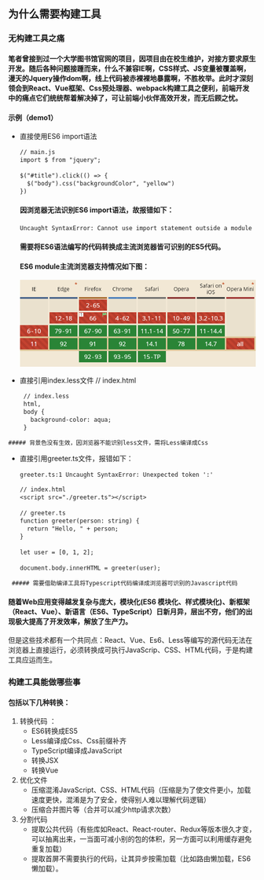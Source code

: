## 为什么需要构建工具

### 无构建工具之痛

#### 笔者曾接到过一个大学图书馆官网的项目，因项目由在校生维护，对接方要求原生开发。随后各种问题接踵而来，什么不兼容IE啊，CSS样式、JS变量被覆盖啊，漫天的Jquery操作dom啊，线上代码被赤裸裸地暴露啊，不胜枚举。此时才深刻领会到React、Vue框架、Css预处理器、webpack构建工具之便利，前端开发中的痛点它们统统帮着解决掉了，可让前端小伙伴高效开发，而无后顾之忧。

#### 示例（demo1）
  - 直接使用ES6 import语法

        // main.js
        import $ from "jquery";

        $("#title").click(() => {
          $("body").css("backgroundColor", "yellow")
        })

    #### 因浏览器无法识别ES6 import语法，故报错如下：
    `
    Uncaught SyntaxError: Cannot use import statement outside a module
    `

    #### 需要将ES6语法编写的代码转换成主流浏览器皆可识别的ES5代码。

    #### ES6 module主流浏览器支持情况如下图：

    ![ES6 module主流浏览器支持情况](./images/can-i-use-es6-module.png)

   - 直接引用index.less文件
          // index.html
          <link rel="stylesheet" href="./index.less">
          
          // index.less
          html,
          body {
            background-color: aqua;
          }

    ##### 背景色没有生效，因浏览器不能识别less文件，需将Less编译成Css

   -  直接引用greeter.ts文件，报错如下：
  
      `
      greeter.ts:1 Uncaught SyntaxError: Unexpected token ':'
      `

          // index.html
          <script src="./greeter.ts"></script>
          
          // greeter.ts
          function greeter(person: string) {
            return "Hello, " + person;
          }

          let user = [0, 1, 2];

          document.body.innerHTML = greeter(user); 

     ##### 需要借助编译工具将Typescript代码编译成浏览器可识别的Javascript代码

#### 随着Web应用变得越发复杂与庞大，模块化(ES6 模块化、样式模块化)、新框架（React、Vue）、新语言（ES6、TypeScript）日新月异，层出不穷，他们的出现极大提高了开发效率，解放了生产力。

但是这些技术都有一个共同点：React、Vue、Es6、Less等编写的源代码无法在浏览器上直接运行，必须转换成可执行JavaScrip、CSS、HTML代码，于是构建工具应运而生。

### 构建工具能做哪些事

#### 包括以下几种转换：

 1. 转换代码 ：
    - ES6转换成ES5
    - Less编译成Css、Css前缀补齐
    - TypeScript编译成JavaScript
    - 转换JSX
    - 转换Vue
 2. 优化文件
    - 压缩混淆JavaScript、CSS、HTML代码（压缩是为了使文件更小，加载速度更快，混淆是为了安全，使得别人难以理解代码逻辑）
    - 压缩合并图片等（合并可以减少http请求次数）
 3. 分割代码
    - 提取公共代码（有些库如React、React-router、Redux等版本很久才变，可以抽离出来，一当面可减小别的包的体积，另一方面可以利用缓存避免重复加载）
    - 提取首屏不需要执行的代码，让其异步按需加载（比如路由懒加载，ES6懒加载）。
